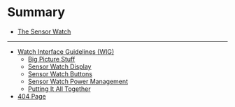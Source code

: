 # Summary

- [The Sensor Watch](README.md)

---

- [Watch Interface Guidelines (WIG)](wig/README.md)
  - [Big Picture Stuff]()
  - [Sensor Watch Display]()
  - [Sensor Watch Buttons]()
  - [Sensor Watch Power Management]()
  - [Putting It All Together]()
- [404 Page](404.md)